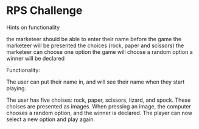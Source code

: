 # RPS Challenge

Hints on functionality

the marketeer should be able to enter their name before the game
the marketeer will be presented the choices (rock, paper and scissors)
the marketeer can choose one option
the game will choose a random option
a winner will be declared

Functionality:

The user can put their name in, and will see their name when they start playing.

The user has five choises: rock, paper, scissors, lizard, and spock. These choises are presented as images. When pressing an image, the computer chooses a random option, and the winner is declared. The player can now select a new option and play again. 
